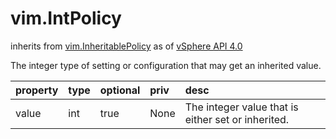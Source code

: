 vim.IntPolicy
=============
inherits from [vim.InheritablePolicy](docs/vim.InheritablePolicy.md)
as of [vSphere API 4.0](vim.version.md#vim.version.version5)


The integer type of setting or configuration that may get an   inherited value.

| property | type | optional | priv | desc |
|:---------|:-----|:---------|:-----|:-----|
| value | int | true | None | The integer value that is either set or inherited. |


